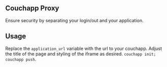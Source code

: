 ## Couchapp Proxy

Ensure security by separating your login/out and your application.

## Usage

Replace the ``application_url`` variable with the url to your couchapp. Adjust the title of the page and styling of the iframe as desired. ``couchapp init; couchapp push``.
